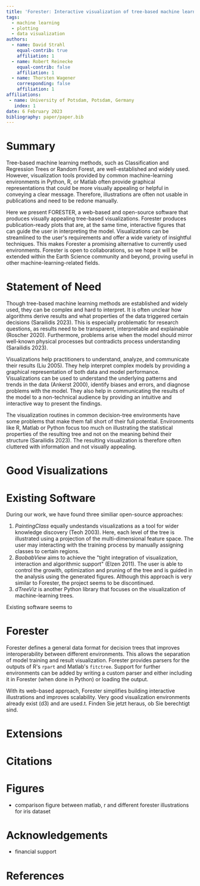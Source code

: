 ```yaml
---
title: 'Forester: Interactive visualization of tree-based machine learning'
tags:
  - machine learning
  - plotting
  - data visualization
authors:
  - name: David Strahl
    equal-contrib: true
    affiliation: 1 
  - name: Robert Reinecke
    equal-contrib: false
    affiliation: 1
  - name: Thorsten Wagener
    corresponding: false
    affiliation: 1
affiliations:
 - name: University of Potsdam, Potsdam, Germany
   index: 1
date: 6 February 2023
bibliography: paper/paper.bib
---
```


# Summary

Tree-based machine learning methods, such as Classification and Regression Trees or Random Forest, are well-established and widely used. However, visualization tools provided by common machine-learning environments in Python, R, or Matlab often provide graphical representations that could be more visually appealing or helpful in conveying a clear message. Therefore, illustrations are often not usable in publications and need to be redone manually.

Here we present FORESTER, a web-based and open-source software that produces visually appealing tree-based visualizations. Forester produces publication-ready plots that are, at the same time, interactive figures that can guide the user in interpreting the model. Visualizations can be streamlined to the user's requirements and offer a wide variety of insightful techniques. This makes Forester a promising alternative to currently used environments. Forester is open to collaborations, so we hope it will be extended within the Earth Science community and beyond, proving useful in other machine-learning-related fields.

# Statement of Need

Though tree-based machine learning methods are established and widely used, they can be complex and hard to interpret. It is often unclear how algorithms derive results and what properties of the data triggered certain decisions (Sarailidis 2023). This is especially problematic for research questions, as results need to be transparent, interpretable and explainable (Roscher 2020). Furthermore, problems arise when the model should mirror well-known physical processes but contradicts process understanding (Sarailidis 2023).

Visualizations help practitioners to understand, analyze, and communicate their results (Liu 2005). They help interpret complex models by providing a graphical representation of both data and model performance. Visualizations can be used to understand the underlying patterns and trends in the data (Ankerst 2000), identify biases and errors, and diagnose problems with the model. They also help in communicating the results of the model to a non-technical audience by providing an intuitive and interactive way to present the findings.

The visualization routines in common decision-tree environments have some problems that make them fall short of their full potential. Environments like R, Matlab or Python focus too much on illustrating the statistical properties of the resulting tree and not on the meaning behind their structure (Sarailidis 2023). The resulting visualization is therefore often cluttered with information and not visually appealing. 

# Good Visualizations


# Existing Software

During our work, we have found three similiar open-source approaches: 
1. _PaintingClass_ equally undestands visualizations as a tool for wider knowledge discovery (Teoh 2003). Here, each level of the tree is illustrated using a projection of the multi-dimensional feature space. The user may interacting with the training process by manually assigning classes to certain regions. 
2. _BaobabView_ aims to achieve the "tight integration of visualization, interaction and algorithmic support" (Elzen 2011). The user is able to control the growith, optimization and pruning of the tree and is guided in the analysis using the generated figures. Although this approach is very similar to Forester, the project seems to be discontinued. 
3. _dTreeViz_ is another Python library that focuses on the visualization of machine-learning trees. 


Existing software seems to 


# Forester

Forester defines a general data format for decision trees that improves interoperability between different environments. This allows the separation of model training and result visualization. Forester provides parsers for the outputs of R's `rpart` and Matlab's `fitctree`. Support for further environments can be added by writing a custom parser and either including it in Forester (when done in Python) or loading the output. 

With its web-based approach, Forester simplifies building interactive illustrations and improves scalability. Very good visualization environments already exist (d3) and are used.t. Finden Sie jetzt heraus, ob Sie berechtigt sind.

# Extensions


# Citations


# Figures

- comparison figure between matlab, r and different forester illustrations for iris dataset


# Acknowledgements

- financial support


# References